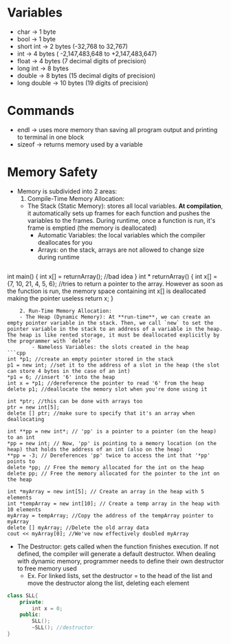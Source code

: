 # Variables
- char -> 1 byte
- bool -> 1 byte
- short int -> 2 bytes (-32,768 to 32,767)
- int  -> 4 bytes ( -2,147,483,648 to +2,147,483,647)
- float -> 4 bytes  (7 decimal digits of precision)
- long int -> 8 bytes
- double  -> 8 bytes  (15 decimal digits of precision)
- long double -> 10 bytes (19 digits of precision)
# Commands
- endl -> uses more memory than saving all program output and printing to terminal in one block
- sizeof -> returns memory used by a variable
# Memory Safety
- Memory is subdivided into 2 areas:
	1. Compile-Time Memory Allocation:
	- The Stack (Static Memory): stores all local variables. **At compilation**, it automatically sets up frames for each function and pushes the variables to the frames. During runtime, once a function is run, it's frame is emptied (the memory is deallocated)
		- Automatic Variables: the local variables which the compiler deallocates for you 
		- Arrays: on the stack, arrays are not allowed to change size during runtime
	```cpp
int main()
{
	int x[] = returnArray(); //bad idea
}
int * returnArray()
{
	int x[] = {7, 10, 21, 4, 5, 6}; //tries to return a pointer to the array.   However as soon as the function is run, the memory space containing int x[] is deallocated making the pointer useless 
	return x;
}
```
	2. Run-Time Memory Allocation: 
	- The Heap (Dynamic Memory): At **run-time**, we can create an empty pointer variable in the stack. Then, we call `new` to set the pointer variable in the stack to an address of a variable in the heap. The heap is like rented storage, it must be deallocated explicitly by the programmer with `delete`
		- Nameless Variables: the slots created in the heap
```cpp
int *p1; //create an empty pointer stored in the stack
p1 = new int; //set it to the address of a slot in the heap (the slot can store 4 bytes in the case of an int)
*p1 = 6; //insert '6' into the heap
int x = *p1; //dereference the pointer to read '6' from the heap
delete p1; //deallocate the memory slot when you're done using it 

int *ptr; //this can be done with arrays too
ptr = new int[5]; 
delete [] ptr; //make sure to specify that it's an array when deallocating 

int **pp = new int*; // 'pp' is a pointer to a pointer (on the heap) to an int
*pp = new int; // Now, 'pp' is pointing to a memory location (on the heap) that holds the address of an int (also on the heap)
**pp = -3; // Dereferences 'pp' twice to access the int that '*pp' points to
delete *pp; // Free the memory allocated for the int on the heap
delete pp; // Free the memory allocated for the pointer to the int on the heap

int *myArray = new int[5]; // Create an array in the heap with 5 elements
int *tempArray = new int[10]; // Create a temp array in the heap with 10 elements
myArray = tempArray; //Copy the address of the tempArray pointer to myArray
delete [] myArray; //Delete the old array data
cout << myArray[0]; //We've now effectively doubled myArray
```
- The Destructor: gets called when the function finishes execution. If not defined, the compiler will generate a default destructor. When dealing with dynamic memory, programmer needs to define their own destructor to free memory used
	- Ex. For linked lists, set the destructor = to the head of the list and move the destructor along the list, deleting each element
```cpp
class SLL{
	private:
		int x = 0;
	public:
		SLL();
		~SLL(); //destructor
}
```

